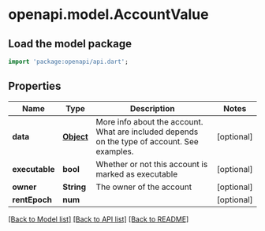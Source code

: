 # openapi.model.AccountValue

## Load the model package
```dart
import 'package:openapi/api.dart';
```

## Properties
Name | Type | Description | Notes
------------ | ------------- | ------------- | -------------
**data** | [**Object**](.md) | More info about the account. What are included depends on the type of account. See examples. | [optional] 
**executable** | **bool** | Whether or not this account is marked as executable | [optional] 
**owner** | **String** | The owner of the account | [optional] 
**rentEpoch** | **num** |  | [optional] 

[[Back to Model list]](../README.md#documentation-for-models) [[Back to API list]](../README.md#documentation-for-api-endpoints) [[Back to README]](../README.md)


